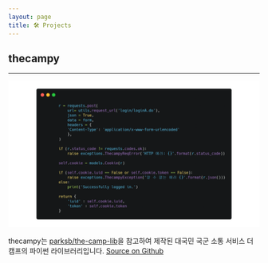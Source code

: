 ```yaml
---
layout: page
title: 🛠 Projects
---
```


## thecampy

---

![thecampy](/img/thecampy.png)

thecampy는 [parksb/the-camp-lib](https://github.com/parksb/the-camp-lib)을 참고하여 제작된 대국민 국군 소통 서비스 더 캠프의 파이썬 라이브러리입니다.
[Source on Github](https://github.com/lewisleedev/thecampy)
